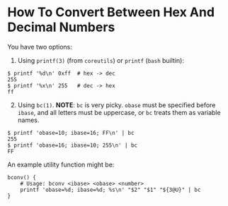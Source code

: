 # How To Convert Between Hex And Decimal Numbers

You have two options:

1. Using `printf(3)` (from `coreutils`) or `printf` (`bash` builtin):
```
$ printf '%d\n' 0xff  # hex -> dec
255
$ printf '%x\n' 255   # dec -> hex
ff
```

2. Using `bc(1)`. **NOTE**: `bc` is very picky. `obase` must be specified
   before `ibase`, and all letters must be uppercase, or `bc` treats them as
   variable names.
```
$ printf 'obase=10; ibase=16; FF\n' | bc
255
$ printf 'obase=16; ibase=10; 255\n' | bc
FF
```

An example utility function might be:
```
bconv() {
    # Usage: bconv <ibase> <obase> <number>
    printf 'obase=%d; ibase=%d; %s\n' "$2" "$1" "${3@U}" | bc
}
```
